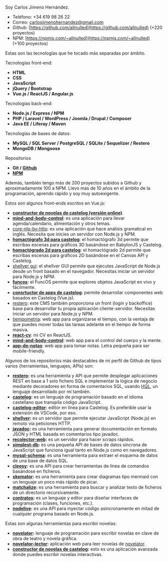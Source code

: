 Soy Carlos Jimeno Hernández.

- Teléfono: +34 619 98 26 22
- Correo:   carlosjimenohernandez@gmail.com
- Github:   [https://github.com/allnulled](https://github.com/allnulled) (+220 proyectos)
- NPM:      [https://npmjs.com/~allnulled](https://npmjs.com/~allnulled) (+100 proyectos)

Estas son las tecnologías que he tocado más separadas por ámbito.

Tecnologías front-end:

- **HTML**
- **CSS**
- **JavaScript**
- **jQuery / Bootstrap**
- **Vue.js / ReactJS / Angular.js**

Tecnologías back-end:

- **Node.js / Express / NPM**
- **PHP / Laravel / WordPress / Joomla / Drupal / Composer**
- **Java EE / Liferay / Maven**

Tecnologías de bases de datos:

- **MySQL / SQL Server / PostgreSQL / SQLite / Sequelizer / Restero**
- **MongoDB / Mongoose**

Repositorios

- **Git / [Github](https://github.com/allnulled)**
- **[NPM](https://npmjs.com/~allnulled)**

Además, también tengo más de 200 proyectos subidos a Github y aproximadamente 100 a NPM. Llevo más de 10 años en el ámbito de la programación, aprendo rápido y soy muy autoexigente.

Estos son algunos front-ends escritos en Vue.js:

- **[constructor de novelas de castelog (versión online)](https://allnulled.github.io/constructor-de-novelas-de-castelog/#/)**.
- **[mind-and-body-control](https://allnulled.github.io/mind-and-body-control/)**: es una aplicación para llevar agenda/calendario, alimentación y otros temas.
- [core-nlp-by-http](https://github.com/allnulled/core-nlp-by-http): es una aplicación que hace análisis gramatical en inglés. Necesita que inicies un servidor con Node.js y NPM.
- **[homactógrafo 3d para castelog](https://allnulled.github.io/constructor-de-homactogramas-3d-de-castelog/paloman-11/index.1.html#/)**: el homactógrafo 3d permite que escribas escenas para gráficos 3D basándose en BabylonJS y Castelog.
- **[homactógrado 2d para castelog](https://allnulled.github.io/constructor-de-homactogramas-de-castelog/#/)**: el homactógrado 2d permite que escribas escenas para gráficos 2D basándose en el Canvas API y Castelog.
- [shellver gui](https://github.com/allnulled/shellver): el shellver GUI permite que ejecutes JavaScript de Node.js desde un front basado en el navegador. Necesitas iniciar un servidor para Node.js y NPM.
- **[funcos](https://allnulled.github.io/funcos/#/)**: el FuncOS permite que explores objetos JavaScript en vivo y fácilmente.
- **[consrtuctor de apps de castelog](https://allnulled.github.io/constructor-de-apps-de-castelog/#/)**: permite desarrollar componentes web basados en Castelog (Vue.js).
- [restero](https://github.com/allnulled/restero): este CMS también proporciona un front (login y backoffice) base para desarrollar tu propia aplicación cliente-servidor. Necesitas iniciar un servidor para Node.js y NPM.
- [tiempometria](https://allnulled.github.io/tiempometria/index.html#/tareas): web app para organizarse el tiempo, con la ventaja de que puedes mover todas las tareas adelante en el tiempo de forma masiva.
- **[react-cv](https://allnulled.github.io/react-cv/#/)**: mi CV en ReactJS.
- **[mind-and-body-control](https://allnulled.github.io/mind-and-body-control/)**: web app para el control del cuerpo y la mente.
- **[app-de-notas](https://allnulled.github.io/app-de-notas/#/)**: web app para tomar notas. Letra pequeña para ser mobile-friendly.

Algunos de los repositorios más destacables de mi perfil de Github de tipos varios (herramientas, lenguajes, APIs) son:

- **[restero](https://github.com/allnulled/restero):** es una herramienta y API que permite desplegar aplicaciones REST en base a 1 solo fichero SQL e implementar la lógica de negocio mediante decoradores en forma de comentarios SQL, usando [HQL](https://github.com/allnulled/hyper-query-language), un lenguaje desarrollado por mí también.
- **[castelog](https://github.com/allnulled/castelog):** es un lenguaje de programación basado en el idioma castellano que transpila código JavaScript.
- **[castelog-editor](https://github.com/allnulled/castelog-editor):** editor en línea para Castelog. Es preferible usar la extensión de VSCode, por eso.
- **[shellver](https://github.com/allnulled/shellver):** es un servidor que permite ejecutar JavaScript (Node.js) en remoto vía peticiones HTTP.
- **[javadoc](https://github.com/allnulled/javadoc):** es una herramienta para generar documentación en formato JSON y HTML basada en comentarios tipo javadoc.
- **[recolector-web](https://github.com/allnulled/recolector-web):** es un servidor para hacer scraps rápidos.
- **[simplest-db](https://github.com/allnulled/simplest-db):** es una pequeña API de bases de datos síncrona de JavaScript que funciona igual tanto en Node.js como en navegadores.
- **[mysql-schema](https://github.com/allnulled/mysql-schema):** es una herramienta para extraer el esquema de datos de una base de datos SQL.
- **[cleesy](https://github.com/allnulled/cleesy):** es una API para crear herramientas de línea de comandos basándose en ficheros.
- **[skemator](https://github.com/allnulled/skemator):** es una herramienta para crear diagramas tipo mermaid con un lenguaje un poco más rápido de picar.
- **[matchalize](https://github.com/allnulled/matchalize):** es una herramienta para buscar y analizar texto de ficheros de un directorio recursivamente.
- **[contratos](https://github.com/allnulled/contratos):** es un lenguaje y editor para diseñar interfaces de programación (clases, funciones, etc.).
- **[nodelive](https://github.com/allnulled/nodelive):** es una API para inyectar código asíncronamente en mitad de cualquier programa basado en Node.js.


Estas son algunas herramientas para escribir novelas:

- **[novelator](https://github.com/allnulled/novelator):** lenguaje de programación para escribir novelas en clave de obra de teatro y novela gráfica.
- **[novelator-lector](https://github.com/allnulled/novelator-lector):** aplicación web para leer novelas de [novelator](https://github.com/allnulled/novelator).
- **[constructor de novelas de castelog](https://github.com/allnulled/constructor-de-novelas-de-castelog):** esto es una aplicación avanzada donde puedes escribir novelas interactivas.

